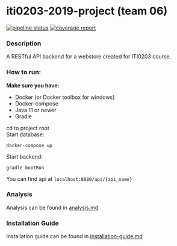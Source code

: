 # iti0203-2019-project (team 06)

[![pipeline status](https://gitlab.cs.ttu.ee/taannu/iti0203-2019-project-back/badges/master/pipeline.svg)](https://gitlab.cs.ttu.ee/taannu/iti0203-2019-project-back/commits/master)
[![coverage report](https://gitlab.cs.ttu.ee/taannu/iti0203-2019-project-back/badges/master/coverage.svg)](https://gitlab.cs.ttu.ee/taannu/iti0203-2019-project-back/commits/master)

### Description

A RESTful API backend for a webstore created for ITI0203 course.

### How to run:

__Make sure you have:__
* Docker (or Docker toolbox for windows)
* Docker-compose
* Java 11 or newer
* Gradle

cd to project root <br />
Start database:

```console
docker-compose up
```
Start backend:
```console
gradle bootRun
```
You can find api at `localhost:8080/api/{api_name}`


### Analysis
Analysis can be found in [analysis.md](readme/business-analysis.md)

### Installation Guide
Installation guide can be found in [installation-guide.md](readme/installation-guide.md)
